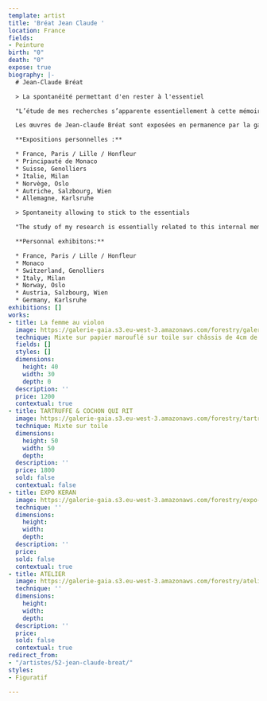 ```yaml
---
template: artist
title: 'Bréat Jean Claude '
location: France
fields:
- Peinture
birth: "0"
death: "0"
expose: true
biography: |-
  # Jean-Claude Bréat

  > La spontanéité permettant d'en rester à l'essentiel

  "L’étude de mes recherches s’apparente essentiellement à cette mémoire interne de l’instant présent, ce besoin quasi absolu de cette partition intuitive du mental et du geste. Toute l’élaboration de la toile se construit sur cet équilibre fragile d’émotion, rien n’est simple si toutefois le processus ne s’enclenche pas. Rester simple à l’image primitive où du dessin d’enfant pour réussir l’impact visuel qui répond à la spontanéité, à l’effacement du travail d’élaboration afin d’enlever toute complexité pour en retenir l’essentiel. Je retrouve bien là mon cheval de bataille au quotidien. Je pense que chaque tableau vit le lien de la transformation cette grâce inattendu au travers du voile, du rêve et de l’illusion. Réussir à effacer la forme originelle jusqu’à l’absolu non forme qui s’impose de soi. Avoir toujours cette recherche lénifiante induisant le regardeur à une sensation de repos et de silence intérieur. Provoquer et non soumettre à tout prix."

  Les œuvres de Jean-claude Bréat sont exposées en permanence par la galerie Lindengruen à Wien (Autriche).

  **Expositions personnelles :**

  * France, Paris / Lille / Honfleur
  * Principauté de Monaco
  * Suisse, Genolliers
  * Italie, Milan
  * Norvège, Oslo
  * Autriche, Salzbourg, Wien
  * Allemagne, Karlsruhe

  > Spontaneity allowing to stick to the essentials

  "The study of my research is essentially related to this internal memory of the present moment, this almost absolute need of this intuitive partition of the mental and the gesture. All the elaboration of the canvas is built on this fragile balance of emotion, nothing is simple if however the process does not start. To remain simple with the primitive image where of the drawing of child to succeed the visual impact which answers spontaneity, with the erasure of the work of development in order to remove any complexity to retain the essential of it. I find there my daily battle horse. I think that each painting lives the link of the transformation this unexpected grace through the veil, the dream and the illusion. To succeed in erasing the original form until the absolute non form which imposes itself. To always have this soothing research inducing the viewer to a sensation of rest and inner silence. To provoke and not submit at all costs.

  **Personnal exhibitons:**

  * France, Paris / Lille / Honfleur
  * Monaco
  * Switzerland, Genolliers
  * Italy, Milan
  * Norway, Oslo
  * Austria, Salzbourg, Wien
  * Germany, Karlsruhe
exhibitions: []
works:
- title: La femme au violon
  image: https://galerie-gaia.s3.eu-west-3.amazonaws.com/forestry/galerie-gaia-jean-claude-breat-la-femme-au-violon-40x30x4.jpg
  technique: Mixte sur papier marouflé sur toile sur châssis de 4cm de haut
  fields: []
  styles: []
  dimensions:
    height: 40
    width: 30
    depth: 0
  description: ''
  price: 1200
  contextual: true
- title: TARTRUFFE & COCHON QUI RIT
  image: https://galerie-gaia.s3.eu-west-3.amazonaws.com/forestry/tartruffe-and-cochon-qui-rit.jpg
  technique: Mixte sur toile
  dimensions:
    height: 50
    width: 50
    depth: 
  description: ''
  price: 1800
  sold: false
  contextual: false
- title: EXPO KERAN
  image: https://galerie-gaia.s3.eu-west-3.amazonaws.com/forestry/expo-keran.jpg
  technique: ''
  dimensions:
    height: 
    width: 
    depth: 
  description: ''
  price: 
  sold: false
  contextual: true
- title: ATELIER
  image: https://galerie-gaia.s3.eu-west-3.amazonaws.com/forestry/atelier.jpg
  technique: ''
  dimensions:
    height: 
    width: 
    depth: 
  description: ''
  price: 
  sold: false
  contextual: true
redirect_from:
- "/artistes/52-jean-claude-breat/"
styles:
- Figuratif

---
```

